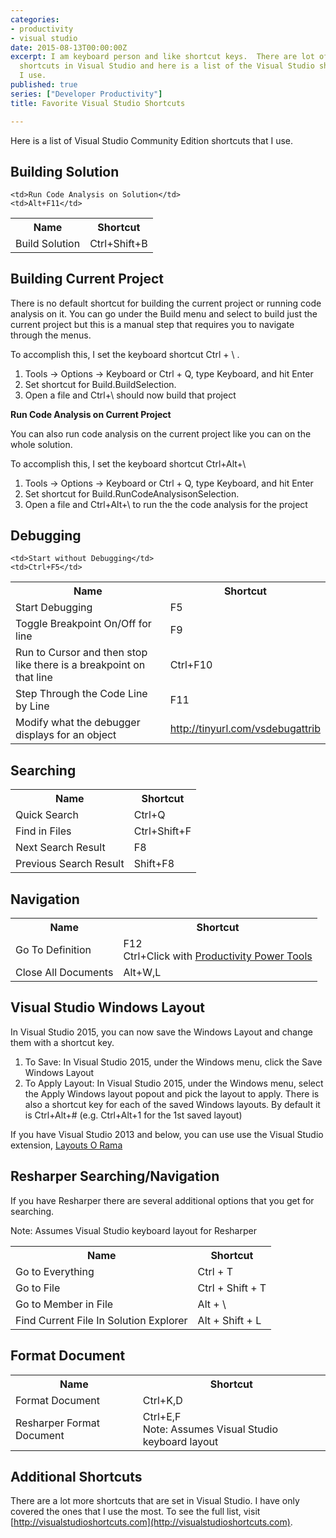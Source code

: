 ```yaml
---
categories:
- productivity
- visual studio
date: 2015-08-13T00:00:00Z
excerpt: I am keyboard person and like shortcut keys.  There are lot of available
  shortcuts in Visual Studio and here is a list of the Visual Studio shortcuts that
  I use.
published: true
series: ["Developer Productivity"]
title: Favorite Visual Studio Shortcuts

---
```


Here is a list of  Visual Studio Community Edition shortcuts that I use.

## Building Solution

<table class="exampleTable">
<tr>
	<th>Name</th>
	<th>Shortcut</th>
</tr>
<tr>
		<td>Build Solution</td>
	<td>Ctrl+Shift+B</td>
</tr>
<tr class="alt">

	<td>Run Code Analysis on Solution</td>
	<td>Alt+F11</td>
</tr>
</table>

## Building Current Project

There is no default shortcut for building the current project or running code analysis on it.  You can go  under the Build menu and select to build just the current project but this is a manual step that requires you to navigate through the menus.

To accomplish this, I set the keyboard shortcut Ctrl + \ .

1. Tools -> Options -> Keyboard or Ctrl + Q, type Keyboard, and hit Enter
2. Set shortcut for Build.BuildSelection.
3. Open a file and Ctrl+\ should now build that project

**Run Code Analysis on Current Project**

You can also run code analysis on the current project like you can on the whole solution.

To accomplish this, I set the keyboard shortcut Ctrl+Alt+\

1. Tools -> Options -> Keyboard or Ctrl + Q, type Keyboard, and hit Enter
1. Set shortcut for Build.RunCodeAnalysisonSelection.
1. Open a file and Ctrl+Alt+\ to run the the code analysis for the project

## Debugging

<table class="exampleTable">
<tr>
	<th>Name</th>
	<th>Shortcut</th>
</tr>
<tr>
		<td>Start Debugging</td>
	<td>F5</td>
</tr>
<tr class="alt">

	<td>Start without Debugging</td>
	<td>Ctrl+F5</td>
</tr>
<tr>
	<td>Toggle Breakpoint On/Off for line</td>
	<td>F9</td>
</tr>
<tr class="alt">
	<td>Run to Cursor and then stop like there is a breakpoint on that line</td>
	<td>Ctrl+F10</td>
</tr>
<tr>
	<td>Step Through the Code Line by Line</td>
	<td>F11</td>
</tr>
<tr class="alt">
	<td>Modify what the debugger displays for an object</td>
	<td><a href="http://tinyurl.com/vsdebugattrib">http://tinyurl.com/vsdebugattrib</a></td>
</tr>

</table>

## Searching

<table class="exampleTable">
<tr>
	<th>Name</th>
	<th>Shortcut</th>
</tr>
<tr>
	<td>Quick Search</td>
	<td>Ctrl+Q</td>
</tr>
<tr class="alt">
	<td>Find in Files</td>
	<td>Ctrl+Shift+F</td>
</tr>
<tr>
	<td>Next Search Result</td>
	<td>F8</td>
</tr>
<tr class="alt">
	<td>Previous Search Result</td>
	<td>Shift+F8</td>
</tr>

</table>

## Navigation

<table class="exampleTable">
<tr>
	<th>Name</th>
	<th>Shortcut</th>
</tr>
<tr >
	<td>Go To Definition</td>
	<td>F12 <br />Ctrl+Click with <a href="http://tinyurl.com/vsprodpower">Productivity Power Tools</a></td>
</tr>
<tr class="alt">
	<td>Close All Documents</td>
	<td>Alt+W,L</td>
</tr>

</table>


## Visual Studio Windows Layout

In Visual Studio 2015, you can now save the Windows Layout and change them with a shortcut key.

1. To Save:  In Visual Studio 2015, under the Windows menu, click the Save Windows Layout
1. To Apply Layout: In Visual Studio 2015, under the Windows menu, select the Apply Windows layout popout and pick the layout to apply.  There is also a shortcut key for each of the saved Windows layouts.  By default it is Ctrl+Alt+# (e.g. Ctrl+Alt+1 for the 1st saved layout)

If you have Visual Studio 2013 and below, you can use use the Visual Studio extension, [Layouts O Rama](http://tinyurl.com/vslayout)

## Resharper Searching/Navigation

If you have Resharper there are several additional options that you get for searching.

Note: Assumes Visual Studio keyboard layout for Resharper

<table class="exampleTable">
<tr>
	<th>Name</th>
	<th>Shortcut</th>
</tr>
<tr>
	<td>Go to Everything</td>
	<td>Ctrl + T</td>
</tr>
<tr class="alt">
	<td>Go to File</td>
	<td>Ctrl + Shift + T</td>
</tr>
<tr>
	<td>Go to Member in File</td>
	<td>Alt + \</td>
</tr>
<tr class="alt">
	<td>Find Current File In Solution Explorer</td>
	<td>Alt + Shift + L</td>
</tr>

</table>

## Format Document


<table class="exampleTable">
<tr>
	<th>Name</th>
	<th>Shortcut</th>
</tr>
<tr>
	<td>Format Document</td>
	<td>Ctrl+K,D</td>
</tr>
<tr class="alt">
	<td>Resharper Format Document</td>
	<td>Ctrl+E,F
	<br />Note: Assumes Visual Studio keyboard layout
	</td>
</tr>
</table>

## Additional Shortcuts

There are a lot more shortcuts that are set in Visual Studio.  I have only covered the ones that I use the most.  To see the full list, visit [http://visualstudioshortcuts.com](http://visualstudioshortcuts.com).

